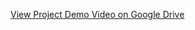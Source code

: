 [View Project Demo Video on Google Drive](https://drive.google.com/file/d/1JGCDvR1v3psEj5MYBe8YCGDNrLE6oKFX)

